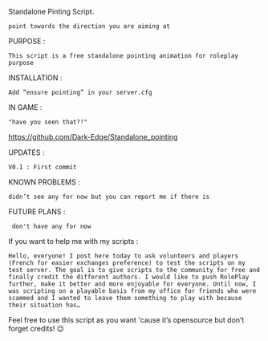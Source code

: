 Standalone Pinting Script.

    point towards the direction you are aiming at

PURPOSE :

    This script is a free standalone pointing animation for roleplay purpose

INSTALLATION :

    Add “ensure pointing” in your server.cfg

IN GAME :

    "have you seen that?!"

https://github.com/Dark-Edge/Standalone_pointing

UPDATES :

    V0.1 : First commit

KNOWN PROBLEMS :

    didn’t see any for now but you can report me if there is

FUTURE PLANS :

     don't have any for now

If you want to help me with my scripts :

    Hello, everyone! I post here today to ask volunteers and players (French for easier exchanges preference) to test the scripts on my test server. The goal is to give scripts to the community for free and finally credit the different authors. I would like to push RolePlay further, make it better and more enjoyable for everyone. Until now, I was scripting on a playable basis from my office for friends who were scammed and I wanted to leave them something to play with because their situation has… 

Feel free to use this script as you want 'cause it’s opensource but don’t forget credits! :wink:
